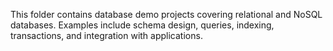 This folder contains database demo projects covering relational and NoSQL databases. Examples include schema design, queries, indexing, transactions, and integration with applications.
